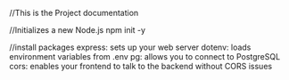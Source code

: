 //This is the Project documentation

//Initializes a new Node.js
npm init -y

//install packages
express: sets up your web server
dotenv: loads environment variables from .env
pg: allows you to connect to PostgreSQL
cors: enables your frontend to talk to the backend without CORS issues
